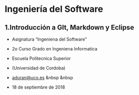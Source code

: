 # **Ingeniería del Software**
## 1.Introducción a GIt, Markdown y Eclipse
* Asignatura “Ingenierıa del Software”
* 2o Curso Grado en Ingenierıa Informatica
* Escuela Politecnica Superior
* (Universidad de Cordoba)
* aduran@uco.es
&nbsp
&nbsp

* 18 de septiembre de 2018
